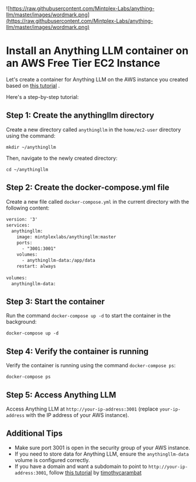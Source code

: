 ![https://raw.githubusercontent.com/Mintplex-Labs/anything-llm/master/images/wordmark.png](https://raw.githubusercontent.com/Mintplex-Labs/anything-llm/master/images/wordmark.png)

# Install an Anything LLM container on an AWS Free Tier EC2 Instance

Let's create a container for Anything LLM on the AWS instance you created based on [this tutorial](https://github.com/marcosaugustoldo/install-aws/blob/main/README.md) .

Here's a step-by-step tutorial:

## Step 1: Create the anythingllm directory

Create a new directory called `anythingllm` in the `home/ec2-user` directory using the command:
```
mkdir ~/anythingllm
```
Then, navigate to the newly created directory:
```
cd ~/anythingllm
```
## Step 2: Create the docker-compose.yml file

Create a new file called `docker-compose.yml` in the current directory with the following content:
```
version: '3'
services:
  anythingllm:
    image: mintplexlabs/anythingllm:master
    ports:
      - "3001:3001"
    volumes:
      - anythingllm-data:/app/data
    restart: always

volumes:
  anythingllm-data:
```
## Step 3: Start the container

Run the command `docker-compose up -d` to start the container in the background:
```
docker-compose up -d
```
## Step 4: Verify the container is running

Verify the container is running using the command `docker-compose ps`:
```
docker-compose ps
```
## Step 5: Access Anything LLM

Access Anything LLM at `http://your-ip-address:3001` (replace `your-ip-address` with the IP address of your AWS instance).

## Additional Tips

* Make sure port 3001 is open in the security group of your AWS instance.
* If you need to store data for Anything LLM, ensure the `anythingllm-data` volume is configured correctly.
* If you have a domain and want a subdomain to point to `http://your-ip-address:3001`, follow [this tutorial](https://github.com/Mintplex-Labs/anything-llm/blob/master/cloud-deployments/aws/cloudformation/aws_https_instructions.md) by [timothycarambat](https://github.com/timothycarambat)
